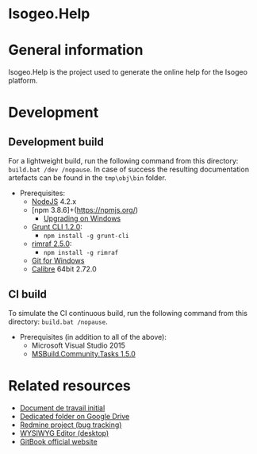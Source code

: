 Isogeo.Help
==============

# General information
Isogeo.Help is the project used to generate the online help for the Isogeo platform.

# Development

## Development build

For a lightweight build, run the following command from this directory: `build.bat /dev /nopause`. In case of success the resulting documentation artefacts can be found in the `tmp\obj\bin` folder. 

- Prerequisites:
  * [NodeJS](http://nodejs.org/) 4.2.x
  * [npm 3.8.6]+(https://npmjs.org/)
    + [Upgrading on Windows](https://github.com/npm/npm/wiki/Troubleshooting#upgrading-on-windows)
  * [Grunt CLI 1.2.0](http://gruntjs.com/):
    + `npm install -g grunt-cli`
  * [rimraf 2.5.0](https://www.npmjs.com/package/rimraf):
    + `npm install -g rimraf`
  * [Git for Windows](https://git-for-windows.github.io/)
  * [Calibre](http://calibre-ebook.com/download_windows64) 64bit 2.72.0

## CI build

To simulate the CI continuous build, run the following command from this directory: `build.bat /nopause`.

- Prerequisites (in addition to all of the above):
  * Microsoft Visual Studio 2015
  * [MSBuild.Community.Tasks 1.5.0](https://github.com/loresoft/msbuildtasks)

# Related resources

- [Document de travail initial](https://docs.google.com/a/isogeo.fr/document/d/1D39wXdfw0ueq9PViHike9qlAO26PSs6IoyAUgsvC3_Y/edit)
- [Dedicated folder on Google Drive](https://drive.google.com/drive/u/0/#folders/0B1LzWJagMM-PVFZpeU9jQjZRYUk)
- [Redmine project (bug tracking)](https://dev.isogeo.net/redmine/projects/help)
- [WYSIWYG Editor (desktop)](https://github.com/GitbookIO/editor)
- [GitBook official website](https://www.gitbook.com)